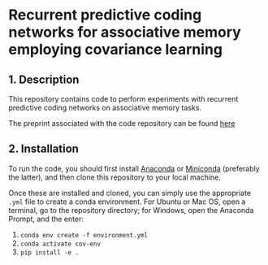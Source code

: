 # Recurrent predictive coding networks for associative memory employing covariance learning

## 1. Description
This repository contains code to perform experiments with recurrent predictive coding networks on associative memory tasks.

The preprint associated with the code repository can be found [here](https://www.biorxiv.org/content/10.1101/2022.11.09.515747v1.abstract)

## 2. Installation
To run the code, you should first install [Anaconda](https://www.anaconda.com/) or [Miniconda](https://conda.io/miniconda.html) (preferably the latter), 
and then clone this repository to your local machine.

Once these are installed and cloned, you can simply use the appropriate `.yml` file to create a conda environment. 
For Ubuntu or Mac OS, open a terminal, go to the repository directory; for Windows, open the Anaconda Prompt, and the enter:

1. `conda env create -f environment.yml`  
2. `conda activate cov-env`
3. `pip install -e .`  
